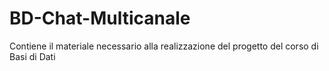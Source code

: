 # BD-Chat-Multicanale
Contiene il materiale necessario alla realizzazione del progetto del corso di Basi di Dati
